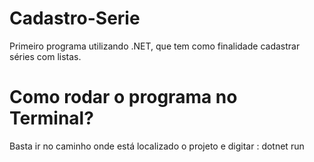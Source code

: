 # Cadastro-Serie
Primeiro programa utilizando .NET, que tem como finalidade cadastrar séries com listas. 


# Como rodar o programa no Terminal? 
 Basta ir no caminho onde está localizado o projeto e digitar : dotnet run 
